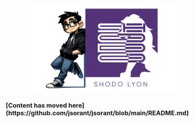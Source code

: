<p align="center">
  <img src="./assets/JSO_AND_SHODO.png" alt="Jérémy Sorant" width="400"/>
</p>

<h3>[Content has moved here](https://github.com/jsorant/jsorant/blob/main/README.md)</h3>